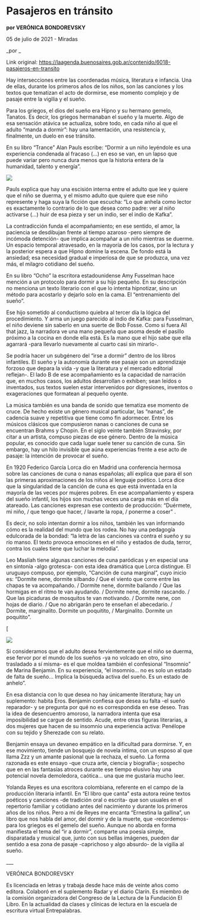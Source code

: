 # Pasajeros en tránsito

**por VERÓNICA BONDOREVSKY**

05 de julio de 2021 - Miradas

_por _

Link original: https://laagenda.buenosaires.gob.ar/contenido/6018-pasajeros-en-transito



Hay intersecciones entre las coordenadas música, literatura e infancia. Una de ellas, durante los primeros años de los niños, son las canciones y los textos que tematizan el acto de dormirse, ese momento complejo y de pasaje entre la vigilia y el sueño.




Para los griegos, el dios del sueño era Hipno y su hermano gemelo, Tanatos. Es decir, los griegos hermanaban el sueño y la muerte. Algo de esa sensación atávica se actualiza, sobre todo, en cada niño al que el adulto “manda a dormir”: hay una lamentación, una resistencia y, finalmente, un duelo en ese tránsito.




En su libro “Trance” Alan Pauls escribe: “Dormir a un niño leyéndole es una experiencia condenada al fracaso (…) en eso se van, en un lapso que puede variar pero nunca dura menos que la historia entera de la humanidad, talento y energía”.




![](https://cdn.feater.me/files/images/54498/758056d8-cab8-4159-813d-f52d5e39b5f3.jpg)




Pauls explica que hay una escisión interna entre el adulto que lee y quiere que el niño se duerma, y el mismo adulto que quiere que ese niño represente y haga suya la ficción que escucha: “Lo que anhela como lector es exactamente lo contrario de lo que desea como padre: ver al niño activarse (…) huir de esa pieza y ser un indio, ser el indio de Kafka”.




La contradicción funda el acompañamiento; en ese sentido, el amor, la paciencia se desdibujan frente al tiempo azaroso -pero siempre de incómoda detención- que implica acompañar a un niño mientras se duerme. Un espacio temporal atravesado, en la mayoría de los casos, por la lectura y la posterior espera a que Hipno domine la escena. De fondo está la ansiedad; esa necesidad gradual e imperiosa de que se produzca, una vez más, el milagro cotidiano del sueño.




En su libro “Ocho” la escritora estadounidense Amy Fusselman hace mención a un protocolo para dormir a su hijo pequeño. En su descripción no menciona un texto literario con el que lo intenta hipnotizar, sino un método para acostarlo y dejarlo solo en la cama. El “entrenamiento del sueño”.




Ese hijo sometido al conductismo quiebra al tercer día la lógica del procedimiento. Y arma un juego parecido al indio de Kafka: para Fusselman, el niño deviene sin saberlo en una suerte de Bob Fosse. Como si fuera All that jazz, la narradora ve una mano pequeña que asoma desde el pasillo próximo a la cocina en donde ella está. Es la mano que el hijo sabe que ella agarrará -para llevarlo nuevamente al cuarto casi sin mirarlo-.




Se podría hacer un subgénero del “irse a dormir” dentro de los libros infantiles. El sueño y la autonomía durante ese pasaje son un aprendizaje forzoso que depara la vida -y que la literatura y el mercado editorial reflejan-. El lado B de ese acompañamiento es la capacidad de narración que, en muchos casos, los adultos desarrollan o exhiben; sean leídos o inventados, sus textos suelen estar intervenidos por digresiones, inventos o exageraciones que formatean al pequeño oyente.




La música también es una banda de sonido que tematiza ese momento de cruce. De hecho existe un género musical particular, las “nanas”, de cadencia suave y repetitiva que tiene como fin adormecer. Entre los músicos clásicos que compusieron nanas o canciones de cuna se encuentran Brahms y Chopin. En el siglo veinte también Stravinsky, por citar a un artista, compuso piezas de ese género. Dentro de la música popular, es conocido que cada lugar suele tener su canción de cuna. Sin embargo, hay un hilo invisible que aúna experiencias frente a ese acto de pasaje: la intención de provocar el sueño.




En 1920 Federico García Lorca dio en Madrid una conferencia hermosa sobre las canciones de cuna o nanas españolas; allí explica que para él son las primeras aproximaciones de los niños al lenguaje poético. Lorca dice que la singularidad de la canción de cuna es que está inventada en la mayoría de las veces por mujeres pobres. En ese acompañamiento y espera del sueño infantil, los hijos son muchas veces una carga más en el día atareado. Las canciones expresan ese contexto de producción: “Duérmete, mi niño, / que tengo que hacer, / lavarte la ropa, / ponerme a coser” .




Es decir, no solo intentan dormir a los niños, también les van informando cómo es la realidad del mundo que los rodea. No hay una pedagogía edulcorada de la bondad: “la letra de las canciones va contra el sueño y su río manso. El texto provoca emociones en el niño y estados de duda, terror, contra los cuales tiene que luchar la melodía”.




Leo Masliah tiene algunas canciones de cuna paródicas y en especial una en sintonía -algo grotesca- con esta idea dramática que Lorca distingue. El uruguayo compuso, por ejemplo, “Canción de cuna marginal”, cuyo inicio es: “Dormite nene, dormite silbando / Que el viento que corre entre las chapas te va acompañando. / Dormite nene, dormite bailando / Que las hormigas en el ritmo te van ayudando. / Dormite nene, dormite rascando. / Que las picaduras de mosquitos te van motivando. / Dormite nene, con hojas de diario. / Que no abrigarán pero te enseñan el abecedario. / Dormite, marginalito. Dormite un poquitito, / Marginalito. Dormite un poquitito”.




[




![](https://cdn.feater.me/files/images/54499/2a7b8f1b-f6d4-42a4-b44a-bf1bbee8e916.jpg)




Si consideramos que el adulto desea fervientemente que el niño se duerma, ese fervor por el mundo de los sueños -ya no volcado en otro, sino trasladado a sí misma- es el que moldea también el confesional “Insomnio” de Marina Benjamin. En su experiencia, “el insomnio… no es solo un estado de falta de sueño… Implica la búsqueda activa del sueño. Es un estado de anhelo”.




En esa distancia con lo que desea no hay únicamente literatura; hay un suplemento: habita Eros. Benjamin confiesa que desea su falta -el sueño reparador- y se pregunta por qué no es correspondida en ese deseo. Tras la idea de desencuentro amoroso, la narradora intenta que esa imposibilidad se cargue de sentido. Acude, entre otras figuras literarias, a dos mujeres que hacen de su insomnio una experiencia activa: Penélope con su tejido y Sherezade con su relato.




Benjamin ensaya un devaneo empático en la dificultad para dormirse. Y, en ese movimiento, tiende un bosquejo de novela íntima, con un esposo al que llama Zzz y un amante pasional que la rechaza, el sueño. La forma razonada es este ensayo -que cruza arte, ciencia y biografía-; sospecho que en en las fantasías atroces durante ese tiempo elusivo hay una potencial novela demoledora, caótica… una que me gustaría mucho leer.




Yolanda Reyes es una escritora colombiana, referente en el campo de la producción literaria infantil. En “El libro que canta” esta autora reúne textos poéticos y canciones -de tradición oral o escrita- que son usuales en el repertorio familiar y cotidiano antes del nacimiento y durante los primeros años de los niños. Pero a mí de Reyes me encanta “Ernestina la gallina”, un libro que nos habla del amor, del dormir y de la muerte, que -recordemos- para los griegos es el gemelo del sueño. Aunque no aborda en forma manifiesta el tema del “ir a dormir”, comparte una poesía simple, disparatada y musical que, junto con sus bellas imágenes, pueden dar sentido a esa zona de pasaje -caprichoso y algo absurdo- de la vigilia al sueño.




\_\_\_




VERÓNICA BONDOREVSKY




Es licenciada en letras y trabaja desde hace más de veinte años como editora. Colaboró en el suplemento Radar y el diario Clarín. Es miembro de la comisión organizadora del Congreso de la Lectura de la Fundación El Libro. En la actualidad da clases y clínicas de lectura en la escuela de escritura virtual Entrepalabras.



